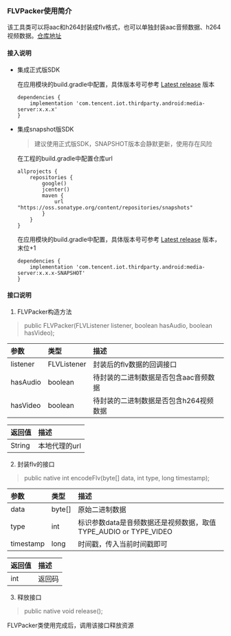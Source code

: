 ### FLVPacker使用简介

该工具类可以将aac和h264封装成flv格式，也可以单独封装aac音频数据、h264视频数据。[仓库地址](https://github.com/tencentyun/media-server)

#### 接入说明

 -  集成正式版SDK

    在应用模块的build.gradle中配置，具体版本号可参考 [Latest release](https://github.com/tencentyun/media-server/releases) 版本
    ``` gr
    dependencies {
        implementation 'com.tencent.iot.thirdparty.android:media-server:x.x.x'
    }
    ```
 -  集成snapshot版SDK

    > 建议使用正式版SDK，SNAPSHOT版本会静默更新，使用存在风险

    在工程的build.gradle中配置仓库url
    ``` gr
    allprojects {
        repositories {
            google()
            jcenter()
            maven {
                url "https://oss.sonatype.org/content/repositories/snapshots"
            }
        }
    }
    ```
    在应用模块的build.gradle中配置，具体版本号可参考 [Latest release](https://github.com/tencentyun/media-server/releases) 版本，末位+1
    ``` gr
    dependencies {
        implementation 'com.tencent.iot.thirdparty.android:media-server:x.x.x-SNAPSHOT'
    }
    ```

#### 接口说明

1. FLVPacker构造方法

> public FLVPacker(FLVListener listener, boolean hasAudio, boolean hasVideo);

| 参数 | 类型 | 描述 |
|:-|:-|:-|
| listener | FLVListener | 封装后的flv数据的回调接口 |
| hasAudio | boolean | 待封装的二进制数据是否包含aac音频数据 |
| hasVideo | boolean | 待封装的二进制数据是否包含h264视频数据 |

| 返回值 | 描述 |
|:-|:-|
| String | 本地代理的url |

2. 封装flv的接口

> public native int encodeFlv(byte[] data, int type, long timestamp);

| 参数 | 类型 | 描述 |
|:-|:-|:-|
| data | byte[] | 原始二进制数据 |
| type | int | 标识参数data是音频数据还是视频数据，取值TYPE_AUDIO or TYPE_VIDEO |
| timestamp | long | 时间戳，传入当前时间戳即可 |

| 返回值 | 描述 |
|:-|:-|
| int | 返回码 |

3. 释放接口

> public native void release();

FLVPacker类使用完成后，调用该接口释放资源